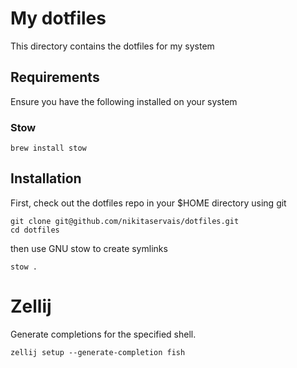 # My dotfiles

This directory contains the dotfiles for my system

## Requirements

Ensure you have the following installed on your system


### Stow

```
brew install stow
```

## Installation

First, check out the dotfiles repo in your $HOME directory using git

```
git clone git@github.com/nikitaservais/dotfiles.git
cd dotfiles
```

then use GNU stow to create symlinks

```
stow .
```

# Zellij
Generate completions for the specified shell.
```
zellij setup --generate-completion fish
```
